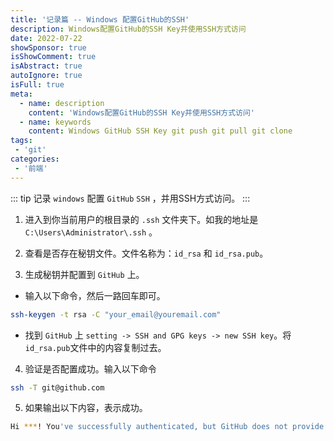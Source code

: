 ```yaml
---
title: '记录篇 -- Windows 配置GitHub的SSH'
description: Windows配置GitHub的SSH Key并使用SSH方式访问
date: 2022-07-22
showSponsor: true
isShowComment: true
isAbstract: true
autoIgnore: true
isFull: true
meta:
  - name: description
    content: 'Windows配置GitHub的SSH Key并使用SSH方式访问'
  - name: keywords
    content: Windows GitHub SSH Key git push git pull git clone
tags:
 - 'git'
categories: 
 - '前端'
---
```


::: tip
记录 `windows` 配置 `GitHub` `SSH` ，并用SSH方式访问。
:::

<!-- more -->

1. 进入到你当前用户的根目录的 `.ssh` 文件夹下。如我的地址是 `C:\Users\Administrator\.ssh` 。

2. 查看是否存在秘钥文件。文件名称为：`id_rsa` 和 `id_rsa.pub`。

3. 生成秘钥并配置到 `GitHub` 上。

 - 输入以下命令，然后一路回车即可。

  ```sh
  ssh-keygen -t rsa -C "your_email@youremail.com"
  ```

 - 找到 `GitHub` 上 `setting -> SSH and GPG keys -> new SSH key`。将 `id_rsa.pub`文件中的内容复制过去。

4. 验证是否配置成功。输入以下命令

```sh
ssh -T git@github.com
```

5. 如果输出以下内容，表示成功。

```sh
Hi ***! You've successfully authenticated, but GitHub does not provide shell access.
```